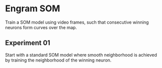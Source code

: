 # Engram SOM

Train a SOM model using video frames, such that consecutive winning neurons form curves over the map.

## Experiment 01

Start with a standard SOM model where smooth neighborhood is achieved by training the neighborhood of the winning neuron.